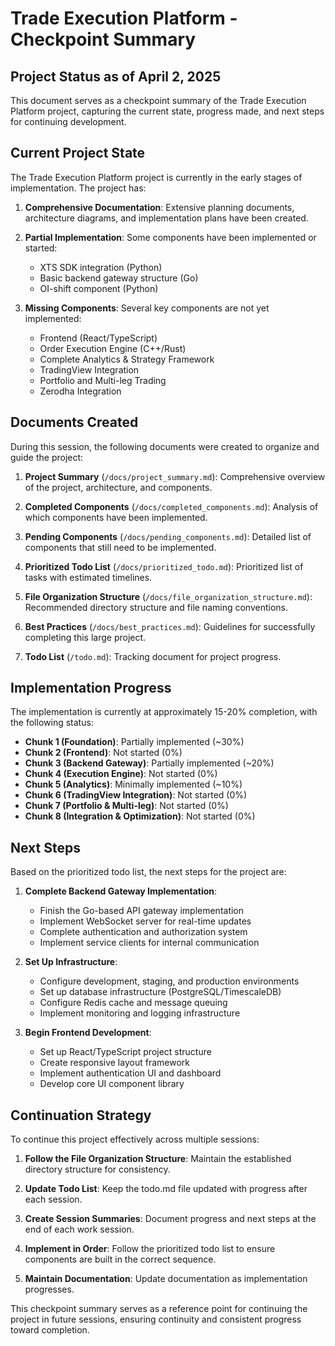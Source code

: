 # Trade Execution Platform - Checkpoint Summary

## Project Status as of April 2, 2025

This document serves as a checkpoint summary of the Trade Execution Platform project, capturing the current state, progress made, and next steps for continuing development.

## Current Project State

The Trade Execution Platform project is currently in the early stages of implementation. The project has:

1. **Comprehensive Documentation**: Extensive planning documents, architecture diagrams, and implementation plans have been created.

2. **Partial Implementation**: Some components have been implemented or started:
   - XTS SDK integration (Python)
   - Basic backend gateway structure (Go)
   - OI-shift component (Python)

3. **Missing Components**: Several key components are not yet implemented:
   - Frontend (React/TypeScript)
   - Order Execution Engine (C++/Rust)
   - Complete Analytics & Strategy Framework
   - TradingView Integration
   - Portfolio and Multi-leg Trading
   - Zerodha Integration

## Documents Created

During this session, the following documents were created to organize and guide the project:

1. **Project Summary** (`/docs/project_summary.md`): Comprehensive overview of the project, architecture, and components.

2. **Completed Components** (`/docs/completed_components.md`): Analysis of which components have been implemented.

3. **Pending Components** (`/docs/pending_components.md`): Detailed list of components that still need to be implemented.

4. **Prioritized Todo List** (`/docs/prioritized_todo.md`): Prioritized list of tasks with estimated timelines.

5. **File Organization Structure** (`/docs/file_organization_structure.md`): Recommended directory structure and file naming conventions.

6. **Best Practices** (`/docs/best_practices.md`): Guidelines for successfully completing this large project.

7. **Todo List** (`/todo.md`): Tracking document for project progress.

## Implementation Progress

The implementation is currently at approximately 15-20% completion, with the following status:

- **Chunk 1 (Foundation)**: Partially implemented (~30%)
- **Chunk 2 (Frontend)**: Not started (0%)
- **Chunk 3 (Backend Gateway)**: Partially implemented (~20%)
- **Chunk 4 (Execution Engine)**: Not started (0%)
- **Chunk 5 (Analytics)**: Minimally implemented (~10%)
- **Chunk 6 (TradingView Integration)**: Not started (0%)
- **Chunk 7 (Portfolio & Multi-leg)**: Not started (0%)
- **Chunk 8 (Integration & Optimization)**: Not started (0%)

## Next Steps

Based on the prioritized todo list, the next steps for the project are:

1. **Complete Backend Gateway Implementation**:
   - Finish the Go-based API gateway implementation
   - Implement WebSocket server for real-time updates
   - Complete authentication and authorization system
   - Implement service clients for internal communication

2. **Set Up Infrastructure**:
   - Configure development, staging, and production environments
   - Set up database infrastructure (PostgreSQL/TimescaleDB)
   - Configure Redis cache and message queuing
   - Implement monitoring and logging infrastructure

3. **Begin Frontend Development**:
   - Set up React/TypeScript project structure
   - Create responsive layout framework
   - Implement authentication UI and dashboard
   - Develop core UI component library

## Continuation Strategy

To continue this project effectively across multiple sessions:

1. **Follow the File Organization Structure**: Maintain the established directory structure for consistency.

2. **Update Todo List**: Keep the todo.md file updated with progress after each session.

3. **Create Session Summaries**: Document progress and next steps at the end of each work session.

4. **Implement in Order**: Follow the prioritized todo list to ensure components are built in the correct sequence.

5. **Maintain Documentation**: Update documentation as implementation progresses.

This checkpoint summary serves as a reference point for continuing the project in future sessions, ensuring continuity and consistent progress toward completion.

